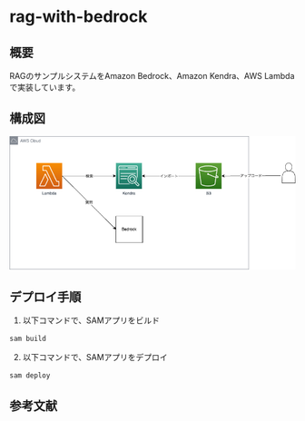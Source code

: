 # rag-with-bedrock

## 概要

RAGのサンプルシステムをAmazon Bedrock、Amazon Kendra、AWS Lambdaで実装しています。  

## 構成図

![diagram](./images/diagram.drawio.png)

## デプロイ手順

1. 以下コマンドで、SAMアプリをビルド

```bash
sam build
```

2. 以下コマンドで、SAMアプリをデプロイ

```bash
sam deploy
```

## 参考文献
